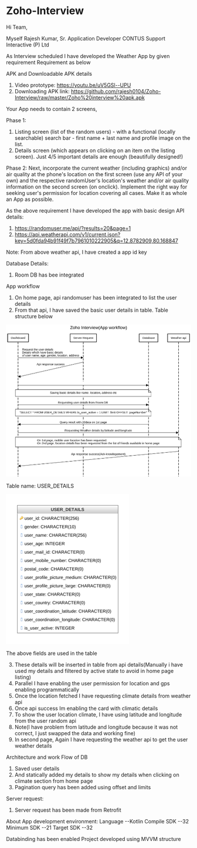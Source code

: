 # Zoho-Interview
Hi Team,

Myself Rajesh Kumar, Sr. Application Developer
CONTUS Support Interactive (P) Ltd

As Interview scheduled I have developed the Weather App by given requirement
Requirement as below

APK and Downloadable APK details

1. Video prototype: https://youtu.be/uV5GSl--UPU
2. Downloading APK link: https://github.com/rajesh0104/Zoho-Interview/raw/master/Zoho%20interview%20apk.apk

Your App needs to contain 2 screens,

Phase 1:
1. Listing screen (list of the random users) - with a functional (locally searchable)
   search bar - first name + last name and profile image on the list.
2. Details screen (which appears on clicking on an item on the listing screen). Just
   4/5 important details are enough (beautifully designed!)

Phase 2:
Next, incorporate the current weather (including graphics) and/or air quality at the
phone's location on the first screen (use any API of your own) and the
respective randomUser's location's weather and/or air quality information on the
second screen (on onclick).
Implement the right way for seeking user's permission for location covering all cases.
Make it as whole an App as possible.


As the above requirement I have developed the app with basic design
API details:
1. https://randomuser.me/api/?results=20&page=1
2. https://api.weatherapi.com/v1/current.json?key=5d0fda94b91f49f7b7961010222905&q=12.8782909,80.168847 

Note: From above weather api, I have created a app id key

Database Details:
1. Room DB has bee integrated

App workflow
1. On home page, api randomuser has been integrated to list the user details
2. From that api, I have saved the basic user details in table. Table structure below

![](app/src/main/res/drawable/zoho_interview_app_sequence_diagram.png)

Table name: USER_DETAILS

![](app/src/main/res/drawable/database_diagram.png)

The above fields are used in the table

3. These details will be inserted in table from api details(Manually i have used my details and 
   filtered by active state to avoid in home page listing)
4. Parallel I have enabling the user permission for location and gps enabling programmatically
5. Once the location fetched I have requesting climate details from weather api
6. Once api success Im enabling the card with climatic details
7. To show the user location climate, I have using latitude and longitude from the user random api
8. Note(I have problem from latitude and longitude because it was not correct, I just swapped
   the data and working fine)
9. In second page, Again I have requesting the weather api to get the user weather details

Architecture and work Flow of DB
1. Saved user details
2. And statically added my details to show my details when clicking on climate section from home page
3. Pagination query has been added using offset and limits

Server request:
1. Server request has been made from Retrofit

About App development environment:
Language                --Kotlin
Compile SDK             --32
Minimum SDK             --21
Target SDK              --32

Databinding has been enabled
Project developed using MVVM structure